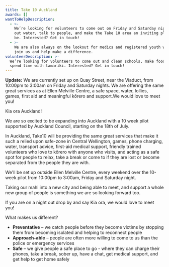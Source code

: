 ```yaml
---
title: Take 10 Auckland
awards: []
wantToHelpDescription:
  - >-
    We’re looking for volunteers to come out on Friday and Saturday nights, hand
    out water, talk to people, and make the Take 10 area an inviting place to
    be. Interested? Get in touch!
  - >-
    We are also always on the lookout for medics and registered youth workers to
    join us and help make a difference.
volunteerDescription: >-
  We’re looking for volunteers to come out and clean schools, make food, and
  spend time with tamariki. Interested? Get in touch!
---
```

**Update:**  We are currently set up on Quay Street, near the Viaduct, from 10:00pm to 3:00am on Friday and Saturday nights. We are offering the same great services as at Ellen Melville Centre, a safe space, water, lollies, games, first aid and meaningful kōrero and support.We would love to meet you!

Kia ora Auckland!

We are so excited to be expanding into Auckland with a 10 week pilot supported by Auckland Council, starting on the 18th of July.

In Auckland, Take10 will be providing the same great services that make it such a relied upon safe-zone in Central Wellington, games, phone charging, water, transport advice, first-aid medical support, friendly trained volunteers who love to kōrero with anyone who visits, and acting as a safe spot for people to relax, take a break or come to if they are lost or become separated from the people they are with.

We'll be set up outside Ellen Melville Centre, every weekend over the 10-week pilot from 10:00pm to 3:00am, Friday and Saturday night.

Taking our mahi into a new city and being able to meet, and support a whole new group of people is something we are so looking forward too.

If you are on a night out drop by and say Kia ora, we would love to meet you!

What makes us different?

* **Preventative** – we catch people before they become victims by stopping them from becoming isolated and helping to reconnect people
* **Approach-able** – people are often more willing to come to us than the police or emergency services
* **Safe** – we give people a safe place to go - where they can charge their phones, take a break, sober up, have a chat, get medical support, and get help to get home safely